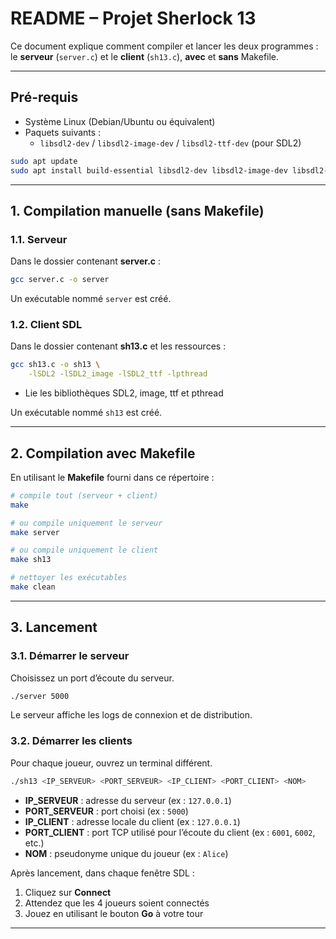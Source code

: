# README – Projet Sherlock 13

Ce document explique comment compiler et lancer les deux programmes : le **serveur** (`server.c`) et le **client** (`sh13.c`), **avec** et **sans** Makefile.

---

## Pré-requis

- Système Linux (Debian/Ubuntu ou équivalent)
- Paquets suivants :
  - `libsdl2-dev` / `libsdl2-image-dev` / `libsdl2-ttf-dev` (pour SDL2)

```bash
sudo apt update
sudo apt install build-essential libsdl2-dev libsdl2-image-dev libsdl2-ttf-dev
```

---

## 1. Compilation manuelle (sans Makefile)

### 1.1. Serveur

Dans le dossier contenant **server.c** :

```bash
gcc server.c -o server
```

Un exécutable nommé `server` est créé.


### 1.2. Client SDL

Dans le dossier contenant **sh13.c** et les ressources :

```bash
gcc sh13.c -o sh13 \
    -lSDL2 -lSDL2_image -lSDL2_ttf -lpthread
```
- Lie les bibliothèques SDL2, image, ttf et pthread

Un exécutable nommé `sh13` est créé.

---

## 2. Compilation avec Makefile

En utilisant le **Makefile** fourni dans ce répertoire :

```bash
# compile tout (serveur + client)
make

# ou compile uniquement le serveur
make server

# ou compile uniquement le client
make sh13

# nettoyer les exécutables
make clean
```

---

## 3. Lancement

### 3.1. Démarrer le serveur

Choisissez un port d’écoute du serveur. 

```bash
./server 5000
```

Le serveur affiche les logs de connexion et de distribution.


### 3.2. Démarrer les clients

Pour chaque joueur, ouvrez un terminal différent. 

```bash
./sh13 <IP_SERVEUR> <PORT_SERVEUR> <IP_CLIENT> <PORT_CLIENT> <NOM>
```

- **IP_SERVEUR** : adresse du serveur (ex : `127.0.0.1`)
- **PORT_SERVEUR** : port choisi (ex : `5000`)
- **IP_CLIENT** : adresse locale du client (ex : `127.0.0.1`)
- **PORT_CLIENT** : port TCP utilisé pour l’écoute du client (ex : `6001`, `6002`, etc.)
- **NOM** : pseudonyme unique du joueur (ex : `Alice`)


Après lancement, dans chaque fenêtre SDL :
1. Cliquez sur **Connect**  
2. Attendez que les 4 joueurs soient connectés  
3. Jouez en utilisant le bouton **Go** à votre tour

---



